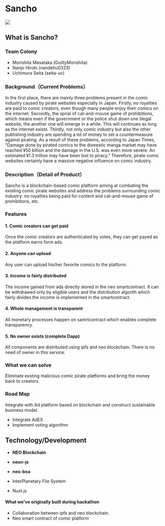 # Sancho

![](https://user-images.githubusercontent.com/32608705/44624670-20951b80-a92f-11e8-8604-fd842b82ba95.png)

## What is Sancho?
### Team Colony
- Morishita Masataka (GuiltyMorishita)
- Nanjo Hiroki (nandehu0323)
- Uchimura Seita (seita-uc)

### Background（Current Problems）
  In the first place, there are mainly three problems present in the comic industry caused by pirate websites especially in Japan. 
  Firstly, no royalties are paid to comic creators, even though many people enjoy their comics on the internet. 
  Secondly, the spiral of cat-and-mouse game of prohibitions, which means even if the government or the police shut down one illegal website, the another one will emerge in a while. This will continues as long as the internet exists.
  Thirdly, not only comic industry but also the other publishing industry are spending a lot of money to set a countermeasure against pirating. 
  As a result of these problems, according to Japan Times, “Damage done by pirated comics to the domestic manga market may have reached ¥50 billion and the damage in the U.S. was even more severe: An estimated ¥1.3 trillion may have been lost to piracy.”
  Therefore, pirate comic websites certainly have a massive negative influence on comic industry.

### Description（Detail of Product）
Sancho is a blockchain-based comic platform aiming at combating the existing comic pirate websites and address the problems surrounding comic industry: no royalties being paid for content and cat-and-mouse game of prohibitions, etc. 

### Features

#### 1. Comic creators can get paid
Once the comic creators are authenticated by votes, they can get payed as the platform earns form ads.

#### 2. Anyone can upload
Any user can upload his/her favorite comics to the platform.

#### 3. Income is fairly distributed
The income gained from ads directly stored in the neo smartcontract. It can be withdrawed only by eligible users and the distribution algorith which fairly divides the income is implemented in the smartcontract. 

#### 4. Whole management is transparent
All monetary processes happen on samrtcontract which enables complete transparency.

#### 5. No owner exists (complete Dapp)
All components are distributed using ipfs and neo blockchain. There is no need of owner in this service.

### What we can solve
Eliminate exsting malicious comic pirate platforms and bring the money back to creators. 

### Road Map
Integrate with Ad platform based on blockchain and construct sustainable business model.
* Integrate AdEX
* Implement voting algorithm

## Technology/Development

* **NEO Blockchain**
* **neon-js**
* **neo-boa**

* InterPlanetary File System 
* Nuxt.js

#### What we've originally built during hackathon
* Collaboration between ipfs and neo blockchain.
* Neo smart contract of comic platform

